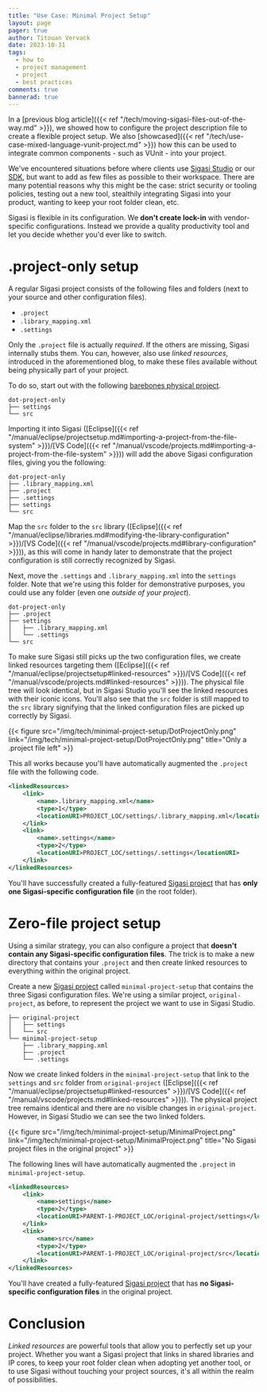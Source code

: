 ```yaml
---
title: "Use Case: Minimal Project Setup"
layout: page
pager: true
author: Titouan Vervack
date: 2023-10-31
tags:
  - how to
  - project management
  - project
  - best practices
comments: true
bannerad: true
---
```


In a [previous blog article]({{< ref "/tech/moving-sigasi-files-out-of-the-way.md" >}}), we showed how to configure the project description file to create a flexible project setup. We also [showcased]({{< ref "/tech/use-case-mixed-language-vunit-project.md" >}}) how this can be used to integrate common components - such as VUnit - into your project.

We've encountered situations before where clients use [Sigasi Studio](https://www.sigasi.com/download/) or our [SDK](https://www.sigasi.com/sdk/), but want to add as few files as possible to their workspace. There are many potential reasons why this might be the case: strict security or tooling policies, testing out a new tool, stealthily integrating Sigasi into your product, wanting to keep your root folder clean, etc.  

Sigasi is flexible in its configuration. We **don't create lock-in** with vendor-specific configurations. Instead we provide a quality productivity tool and let you decide whether you'd ever like to switch.

# .project-only setup

A regular Sigasi project consists of the following files and folders (next to your source and other configuration files).

* `.project`
* `.library_mapping.xml`
* `.settings`

Only the `.project` file is actually _required_. If the others are missing, Sigasi internally stubs them. You can, however, also use _linked resources_, introduced in the aforementioned blog, to make these files available without being physically part of your project.

To do so, start out with the following [barebones physical project](/resources/tech/minimal-project-setup/dot-project-only-initial.zip).

```text
dot-project-only
├── settings
└── src
```

Importing it into Sigasi ([Eclipse]({{< ref "/manual/eclipse/projectsetup.md#importing-a-project-from-the-file-system" >}})/[VS Code]({{< ref "/manual/vscode/projects.md#importing-a-project-from-the-file-system" >}})) will add the above Sigasi configuration files, giving you the following:

```text
dot-project-only
├── .library_mapping.xml
├── .project
├── .settings
├── settings
└── src
```

Map the `src` folder to the `src` library ([Eclipse]({{< ref "/manual/eclipse/libraries.md#modifying-the-library-configuration" >}})/[VS Code]({{< ref "/manual/vscode/projects.md#library-configuration" >}})), as this will come in handy later to demonstrate that the project configuration is still correctly recognized by Sigasi.

Next, move the `.settings` and `.library_mapping.xml` into the `settings` folder. Note that we're using this folder for demonstrative purposes, you could use any folder (even one _outside of your project_).

```text
dot-project-only
├── .project
├── settings
│   ├── .library_mapping.xml
│   └── .settings
└── src
```

To make sure Sigasi still picks up the two configuration files, we create linked resources targeting them ([Eclipse]({{< ref "/manual/eclipse/projectsetup#linked-resources" >}})/[VS Code]({{< ref "/manual/vscode/projects.md#linked-resources" >}})). The physical file tree will look identical, but in Sigasi Studio you'll see the linked resources with their iconic icons. You'll also see that the `src` folder is still mapped to the `src` library signifying that the linked configuration files are picked up correctly by Sigasi.

{{< figure src="/img/tech/minimal-project-setup/DotProjectOnly.png" link="/img/tech/minimal-project-setup/DotProjectOnly.png" title="Only a .project file left" >}}

This all works because you'll have automatically augmented the `.project` file with the following code.

```xml
<linkedResources>
    <link>
        <name>.library_mapping.xml</name>
        <type>1</type>
        <locationURI>PROJECT_LOC/settings/.library_mapping.xml</locationURI>
    </link>
    <link>
        <name>.settings</name>
        <type>2</type>
        <locationURI>PROJECT_LOC/settings/.settings</locationURI>
    </link>
</linkedResources>
```

You'll have successfully created a fully-featured [Sigasi project](/resources/tech/minimal-project-setup/dot-project-only-final.zip) that has **only one Sigasi-specific configuration file** (in the root folder).

# Zero-file project setup

Using a similar strategy, you can also configure a project that **doesn't contain any Sigasi-specific configuration files**. The trick is to make a new directory that contains your `.project` and then create linked resources to everything within the original project.

Create a new [Sigasi project](/resources/tech/minimal-project-setup/minimal-project-initial.zip) called `minimal-project-setup` that contains the three Sigasi configuration files. We're using a similar project, `original-project`, as before, to represent the project we want to use in Sigasi Studio.

```text
├── original-project
│   ├── settings
│   └── src
└── minimal-project-setup
    ├── .library_mapping.xml
    ├── .project
    └── .settings
```

Now we create linked folders in the `minimal-project-setup` that link to the `settings` and `src` folder from `original-project` ([Eclipse]({{< ref "/manual/eclipse/projectsetup#linked-resources" >}})/[VS Code]({{< ref "/manual/vscode/projects.md#linked-resources" >}})). The physical project tree remains identical and there are no visible changes in `original-project`. However, in Sigasi Studio we can see the two linked folders.

{{< figure src="/img/tech/minimal-project-setup/MinimalProject.png" link="/img/tech/minimal-project-setup/MinimalProject.png" title="No Sigasi project files in the original project" >}}

The following lines will have automatically augmented the `.project` in `minimal-project-setup`.

```xml
<linkedResources>
    <link>
        <name>settings</name>
        <type>2</type>
        <locationURI>PARENT-1-PROJECT_LOC/original-project/settings</locationURI>
    </link>
    <link>
        <name>src</name>
        <type>2</type>
        <locationURI>PARENT-1-PROJECT_LOC/original-project/src</locationURI>
    </link>
</linkedResources>
```

You'll have created a fully-featured [Sigasi project](/resources/tech/minimal-project-setup/minimal-project-final.zip) that has **no Sigasi-specific configuration files** in the original project.

# Conclusion

_Linked resources_ are powerful tools that allow you to perfectly set up your project. Whether you want a Sigasi project that links in shared libraries and IP cores, to keep your root folder clean when adopting yet another tool, or to use Sigasi without touching your project sources, it's all within the realm of possibilities.
